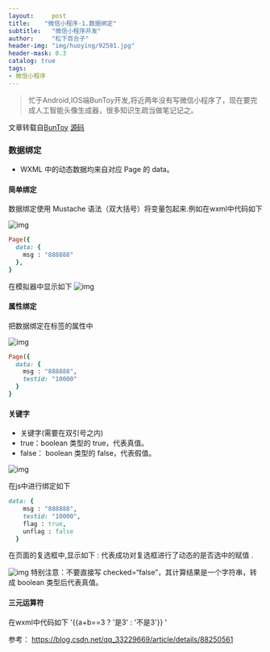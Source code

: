 ```yaml
---
layout:     post
title:    "微信小程序-1.数据绑定"
subtitle:   "微信小程序开发"
author:     "松下百合子"
header-img: "img/huoying/92581.jpg"
header-mask: 0.3
catalog: true
tags:
- 微信小程序
---
```


> 忙于Android,IOS端BunToy开发,将近两年没有写微信小程序了，现在要完成人工智能头像生成器，很多知识生疏当做笔记记之。

文章转载自[BunToy](https://BunToy.github.io/) [源码](https://gitee.com/jaythc/wxxcx_learen/tree/master/day01/day01_12/ownPageLife)


### 数据绑定

- WXML 中的动态数据均来自对应 Page 的 data。

#### 简单绑定

数据绑定使用 Mustache 语法（双大括号）将变量包起来.例如在wxml中代码如下

![img](https://s2.ax1x.com/2019/03/09/ASyj1K.png)

```ruby
Page({
  data: {
    msg : "888888"
  },
}
```

在模拟器中显示如下
![img](https://s2.ax1x.com/2019/03/09/ASddrn.png)

#### 属性绑定

把数据绑定在标签的属性中

![img](https://s2.ax1x.com/2019/03/09/AS6PAA.png)

```ruby
Page({
  data: {
    msg : "888888",
    testid: "10000"
  }
}
```

#### 关键字

- 关键字(需要在双引号之内)
- true：boolean 类型的 true，代表真值。
- false： boolean 类型的 false，代表假值。

![img](https://s2.ax1x.com/2019/03/09/AS6NB4.png)

在js中进行绑定如下

```ruby
data: {
    msg : "888888",
    testid: "10000",
    flag : true,
    unflag : false
  }
```

在页面的复选框中,显示如下 : 代表成功对复选框进行了动态的是否选中的赋值 .

![img](https://s2.ax1x.com/2019/03/09/AS6XUs.png)
特别注意：不要直接写 checked=“false”，其计算结果是一个字符串，转成 boolean 类型后代表真值。

#### 三元运算符

在wxml中代码如下 '{{a+b==3 ? '是3' : '不是3'}} '


参考： https://blog.csdn.net/qq_33229669/article/details/88250561


